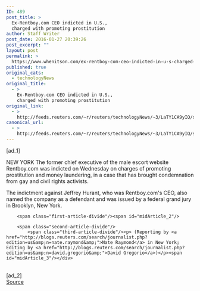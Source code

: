 ```yaml
---
ID: 489
post_title: >
  Ex-Rentboy.com CEO indicted in U.S.,
  charged with promoting prostitution
author: Staff Writer
post_date: 2016-01-27 20:39:26
post_excerpt: ""
layout: post
permalink: >
  https://www.whenitson.com/ex-rentboy-com-ceo-indicted-in-u-s-charged-with-promoting-prostitution/
published: true
original_cats:
  - technologyNews
original_title:
  - >
    Ex-Rentboy.com CEO indicted in U.S.,
    charged with promoting prostitution
original_link:
  - >
    http://feeds.reuters.com/~r/reuters/technologyNews/~3/LaTY1CA9yIQ/story01.htm
canonical_url:
  - >
    http://feeds.reuters.com/~r/reuters/technologyNews/~3/LaTY1CA9yIQ/story01.htm
---
```

 [ad_1]
<br><div id="articleText">
<span id="midArticle_start"/>

<span class="focusParagraph" readability="5"><p><span class="articleLocation">NEW YORK</span> The former chief executive of the male escort website Rentboy.com was indicted on Wednesday on charges of promoting prostitution and money laundering, in a case that has brought condemnation from gay and civil rights activists.</p></span><span id="midArticle_0"/><p>The indictment against Jeffrey Hurant, who was Rentboy.com's CEO, also named the company as a defendant and was issued by a federal grand jury in Brooklyn, New York.</p><span id="midArticle_1"/>
        
        <span class="first-article-divide"/><span id="midArticle_2"/>
        
        <span class="second-article-divide"/>
            <span class="third-article-divide"/><p> (Reporting by <a href="http://blogs.reuters.com/search/journalist.php?edition=us&amp;n=nate.raymond&amp;">Nate Raymond</a> in New York; Editing by <a href="http://blogs.reuters.com/search/journalist.php?edition=us&amp;n=david.gregorio&amp;">David Gregorio</a>)</p><span id="midArticle_3"/></div>
<br>[ad_2]
<br><a href="http://feeds.reuters.com/~r/reuters/technologyNews/~3/LaTY1CA9yIQ/story01.htm">Source </a>